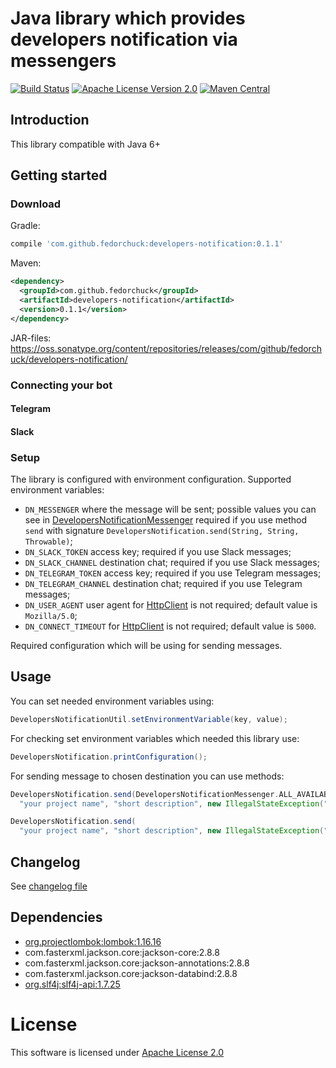 # Java library which provides developers notification via messengers 

[![Build Status](https://travis-ci.org/fedorchuck/developers-notification.svg?branch=master)](https://travis-ci.org/fedorchuck/developers-notification)
[![Apache License Version 2.0](https://img.shields.io/badge/license-Apache%20License%202.0-brightgreen.svg)](https://github.com/fedorchuck/developers-notification/blob/master/LICENSE.md)
[![Maven Central](https://maven-badges.herokuapp.com/maven-central/com.github.fedorchuck/developers-notification/badge.svg)](https://maven-badges.herokuapp.com/maven-central/com.github.fedorchuck/developers-notification)

## Introduction
This library compatible with Java 6+

## Getting started
### Download
Gradle:
```groovy
compile 'com.github.fedorchuck:developers-notification:0.1.1'
```
Maven:
```xml
<dependency>
  <groupId>com.github.fedorchuck</groupId>
  <artifactId>developers-notification</artifactId>
  <version>0.1.1</version>
</dependency>
```
JAR-files:  
https://oss.sonatype.org/content/repositories/releases/com/github/fedorchuck/developers-notification/

### Connecting your bot
#### Telegram
#### Slack

### Setup
The library is configured with environment configuration. Supported environment variables:
* `DN_MESSENGER` where the message will be sent; possible values you can see in [DevelopersNotificationMessenger](http://fedorchuck.github.io/developers-notification/javadoc/com/github/fedorchuck/developers_notification/DevelopersNotificationMessenger.html) required if you use method <code>send</code> with signature `DevelopersNotification.send(String, String, Throwable)`;
* `DN_SLACK_TOKEN` access key; required if you use Slack messages;
* `DN_SLACK_CHANNEL` destination chat; required if you use Slack messages;
* `DN_TELEGRAM_TOKEN` access key; required if you use Telegram messages;
* `DN_TELEGRAM_CHANNEL` destination chat; required if you use Telegram messages;
* `DN_USER_AGENT` user agent for [HttpClient](https://fedorchuck.github.io/developers-notification/javadoc/com/github/fedorchuck/developers_notification/http/HttpClient.html) is not required; default value is `Mozilla/5.0`;
* `DN_CONNECT_TIMEOUT` for [HttpClient](https://fedorchuck.github.io/developers-notification/javadoc/com/github/fedorchuck/developers_notification/http/HttpClient.html) is not required; default value is `5000`.

Required configuration which will be using for sending messages.

## Usage
You can set needed environment variables using:
```groovy
DevelopersNotificationUtil.setEnvironmentVariable(key, value);
```
For checking set environment variables which needed this library use:
```groovy
DevelopersNotification.printConfiguration();
```
For sending message to chosen destination you can use methods:
```groovy
DevelopersNotification.send(DevelopersNotificationMessenger.ALL_AVAILABLE,
  "your project name", "short description", new IllegalStateException("abcd"));
```
```groovy
DevelopersNotification.send(
  "your project name", "short description", new IllegalStateException("abcd"));
```
## Changelog
See [changelog file](https://github.com/fedorchuck/developers-notification/master/CHANGELOG.md)

## Dependencies
* [org.projectlombok:lombok:1.16.16](https://projectlombok.org/)
* com.fasterxml.jackson.core:jackson-core:2.8.8
* com.fasterxml.jackson.core:jackson-annotations:2.8.8
* com.fasterxml.jackson.core:jackson-databind:2.8.8
* [org.slf4j:slf4j-api:1.7.25](https://www.slf4j.org/) 

# License
This software is licensed under [Apache License 2.0](http://www.apache.org/licenses/LICENSE-2.0.html)
